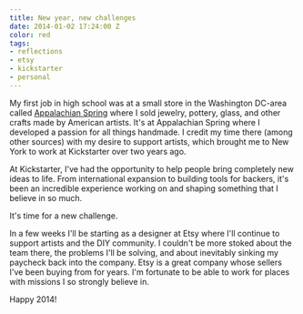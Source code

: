 ```yaml
---
title: New year, new challenges
date: 2014-01-02 17:24:00 Z
color: red
tags:
- reflections
- etsy
- kickstarter
- personal
---
```


My first job in high school was at a small store in the Washington DC-area called [Appalachian Spring](http://www.appalachianspring.com) where I sold jewelry, pottery, glass, and other crafts made by American artists. It's at Appalachian Spring where I developed a passion for all things handmade. I credit my time there (among other sources) with my desire to support artists, which brought me to New York to work at Kickstarter over two years ago.


At Kickstarter, I've had the opportunity to help people bring completely new ideas to life. From international expansion to building tools for backers, it's been an incredible experience working on and shaping something that I believe in so much.

It's time for a new challenge.

In a few weeks I'll be starting as a designer at Etsy where I'll continue to support artists and the DIY community. I couldn't be more stoked about the team there, the problems I'll be solving, and about inevitably sinking my paycheck back into the company. Etsy is a great company whose sellers I've been buying from for years. I'm fortunate to be able to work for places with missions I so strongly believe in.

Happy 2014!
